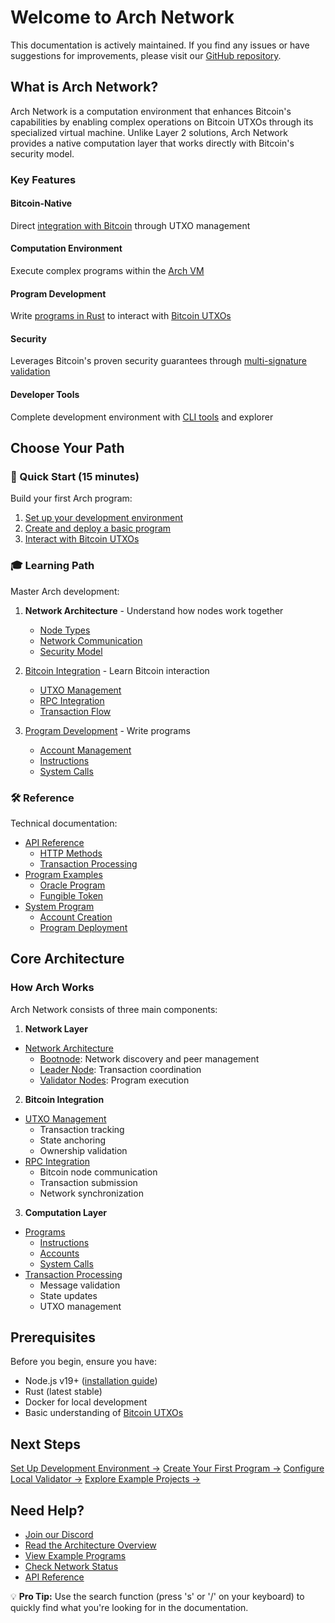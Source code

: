 # Welcome to Arch Network

<div class="info">
This documentation is actively maintained. If you find any issues or have suggestions for improvements, please visit our <a href="https://github.com/arch-network/docs">GitHub repository</a>.
</div>

## What is Arch Network?

Arch Network is a computation environment that enhances Bitcoin's capabilities by enabling complex operations on Bitcoin UTXOs through its specialized virtual machine. Unlike Layer 2 solutions, Arch Network provides a native computation layer that works directly with Bitcoin's security model.

### Key Features

<div class="feature-grid">
<div class="feature">
    <h4>Bitcoin-Native</h4>
    <p>Direct <a href="concepts/bitcoin-integration.md">integration with Bitcoin</a> through UTXO management</p>
</div>

<div class="feature">
    <h4>Computation Environment</h4>
    <p>Execute complex programs within the <a href="concepts/architecture.md">Arch VM</a></p>
</div>

<div class="feature">
    <h4>Program Development</h4>
    <p>Write <a href="program/program.md">programs in Rust</a> to interact with <a href="program/utxo.md">Bitcoin UTXOs</a></p>
</div>

<div class="feature">
    <h4>Security</h4>
    <p>Leverages Bitcoin's proven security guarantees through <a href="concepts/network-architecture.md#security-model">multi-signature validation</a></p>
</div>

<div class="feature">
    <h4>Developer Tools</h4>
    <p>Complete development environment with <a href="getting-started/environment-setup.md">CLI tools</a> and explorer</p>
</div>
</div>

## Choose Your Path 

### 🚀 Quick Start (15 minutes)

<div class="path-box">
Build your first Arch program:

1. [Set up your development environment](getting-started/environment-setup.md)
2. [Create and deploy a basic program](guides/how-to-write-arch-program.md)
3. [Interact with Bitcoin UTXOs](program/utxo.md)
</div>

### 🎓 Learning Path

<div class="path-box">
Master Arch development:

1. **Network Architecture** - Understand how nodes work together
   - [Node Types](concepts/network-architecture.md#node-types)
   - [Network Communication](concepts/network-architecture.md#network-communication)
   - [Security Model](concepts/network-architecture.md#security-model)

2. [Bitcoin Integration](concepts/bitcoin-integration.md) - Learn Bitcoin interaction
   - [UTXO Management](concepts/bitcoin-integration.md#1-utxo-management)
   - [RPC Integration](concepts/bitcoin-integration.md#2-bitcoin-rpc-integration)
   - [Transaction Flow](concepts/bitcoin-integration.md#transaction-flow)

3. [Program Development](program/program.md) - Write programs
   - [Account Management](program/accounts.md)
   - [Instructions](program/instructions-and-messages.md)
   - [System Calls](program/syscall.md)
</div>

### 🛠 Reference

<div class="reference-grid">
Technical documentation:

- [API Reference](rpc/rpc.md)
  - [HTTP Methods](rpc/http-methods.md)
  - [Transaction Processing](sdk/processed-transaction.md)
- [Program Examples](guides/how-to-write-arch-program.md)
  - [Oracle Program](guides/how-to-write-oracle-program.md)
  - [Fungible Token](guides/how-to-create-a-fungible-token.md)
- [System Program](system-program/system-program.md)
  - [Account Creation](system-program/create-account.md)
  - [Program Deployment](system-program/make-executable.md)
</div>

## Core Architecture

### How Arch Works

<div class="architecture-overview">
Arch Network consists of three main components:

1. **Network Layer**
- [Network Architecture](concepts/network-architecture.md)
  - [Bootnode](concepts/network-architecture.md#1-bootnode): Network discovery and peer management
  - [Leader Node](concepts/network-architecture.md#2-leader-node): Transaction coordination
  - [Validator Nodes](concepts/network-architecture.md#3-validator-nodes): Program execution

2. **Bitcoin Integration**
- [UTXO Management](concepts/bitcoin-integration.md#1-utxo-management)
  - Transaction tracking
  - State anchoring
  - Ownership validation
- [RPC Integration](concepts/bitcoin-integration.md#2-bitcoin-rpc-integration)
  - Bitcoin node communication
  - Transaction submission
  - Network synchronization

3. **Computation Layer**
- [Programs](program/program.md)
  - [Instructions](program/instructions-and-messages.md)
  - [Accounts](program/accounts.md)
  - [System Calls](program/syscall.md)
- [Transaction Processing](sdk/processed-transaction.md)
  - Message validation
  - State updates
  - UTXO management
</div>

## Prerequisites

<div class="prerequisites-box">
Before you begin, ensure you have:

- Node.js v19+ ([installation guide](getting-started/requirements.md))
- Rust (latest stable)
- Docker for local development
- Basic understanding of [Bitcoin UTXOs](program/utxo.md)
</div>

## Next Steps

<div class="next-steps-grid">
<a href="getting-started/environment-setup.md">Set Up Development Environment →</a>
<a href="guides/how-to-write-arch-program.md">Create Your First Program →</a>
<a href="guides/how-to-configure-local-validator-bitcoin-testnet4.md">Configure Local Validator →</a>
<a href="https://github.com/Arch-Network/arch-examples">Explore Example Projects →</a>
</div>

## Need Help?

<div class="help-box">
<ul>
<li><a href="https://discord.gg/archnetwork">Join our Discord</a></li>
<li><a href="concepts/architecture.md">Read the Architecture Overview</a></li>
<li><a href="guides/how-to-write-arch-program.md">View Example Programs</a></li>
<li><a href="concepts/network-architecture.md#monitoring-and-telemetry">Check Network Status</a></li>
<li><a href="rpc/rpc.md">API Reference</a></li>
</ul>
</div>

<div class="tip">
💡 <strong>Pro Tip:</strong> Use the search function (press 's' or '/' on your keyboard) to quickly find what you're looking for in the documentation.
</div>
